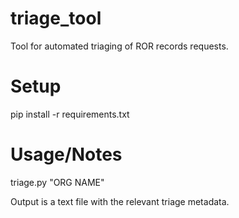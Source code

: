 # triage_tool
Tool for automated triaging of ROR records requests.

# Setup
 pip install -r requirements.txt
 
 # Usage/Notes
triage.py "ORG NAME"

Output is a text file with the relevant triage metadata.
